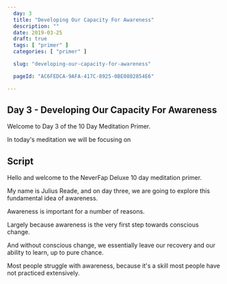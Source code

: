 ```yaml
---
  day: 3
  title: "Developing Our Capacity For Awareness"
  description: ""
  date: 2019-03-25
  draft: true
  tags: [ "primer" ]
  categories: [ "primer" ]

  slug: "developing-our-capacity-for-awareness"

  pageId: "AC6FEDCA-9AFA-417C-8925-0BE0802854E6"

---
```


## Day 3 - Developing Our Capacity For Awareness

Welcome to Day 3 of the 10 Day Meditation Primer.

In today's meditation we will be focusing on


## Script

Hello and welcome to the NeverFap Deluxe 10 day meditation primer.

My name is Julius Reade, and on day three, we are going to explore this fundamental idea of awareness.

Awareness is important for a number of reasons. 

Largely because awareness is the very first step towards conscious change. 

And without conscious change, we essentially leave our recovery and our ability to learn, up to pure chance.


Most people struggle with awareness, because it's a skill most people have not practiced extensively.

